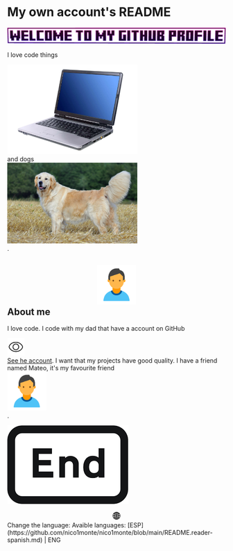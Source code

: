 # My own account's README
![welcome](github_profile.png)

I love code things <div align="left"><picture><source media="(prefers-color-scheme: dark)" srcset="./code.webp" width="300px"><img alt="code" src="./code.webp" width="300px"></picture></div> and dogs <div align="left"><picture><source media="(prefers-color-scheme: dark)" srcset="./retro.jpg" width="300px"><img alt="golden" src="./retro.jpg" width="300px"></picture></div>.

## <div align="center"><picture><source media="(prefers-color-scheme: dark)" srcset="./me.png" width="90px"><img alt="person" src="./me.png" width="90px"></picture></div> About me 
I love code. I code with my dad that have a account on GitHub <div align="left"><picture><source media="(prefers-color-scheme: dark)" srcset="./view.png" width="40px"><img alt="eye" src="./view.png" width="40px"></picture></div>[See he account](https://github.com/arsenii10). I want that my projects have good quality. I have a friend named Mateo, it's my favourite friend <div align="levt"><picture><source media="(prefers-color-scheme: dark)" srcset="./me.png" width="90px"><img alt="person" src="./me.png" width="90px"></picture></div>.

![end](repository_end.png)

<div align="center">
  <picture>
    <source media="(prefers-color-scheme: dark)" srcset="./planet.svg" width="20px">
    <img alt="Planet" src="./planet.svg" width="20px">
  </picture>
</div>
Change the language:
Avaible languages: [ESP](https://github.com/nico1monte/nico1monte/blob/main/README.reader-spanish.md) | ENG